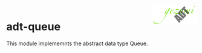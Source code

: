 <img src="logo.png" alt="Gozumi abstact data types" align="right">

adt-queue
=========

This module implememnts the abstract data type Queue.